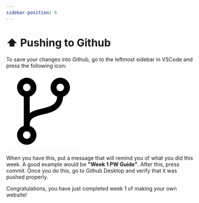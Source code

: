 ```yaml
---
sidebar-position: 6
---
```


# ⬆️ Pushing to Github

To save your changes into Github, go to the leftmost sidebar in VSCode and press the following icon:

![Branch Icon](branch.png "Branch Icon")

When you have this, put a message that will remind you of what you did this week. A good example would be __"Week 1 PW Guide"__. After this, press commit. Once you do this, go to Github Desktop and verify that it was pushed properly.

Congratulations, you have just completed week 1 of making your own website!